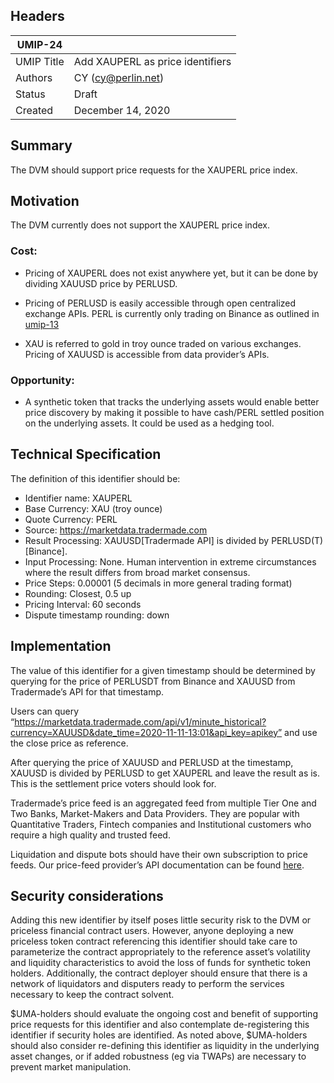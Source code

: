 ## Headers
| UMIP-24    |                                               |
|------------|-----------------------------------------------|
| UMIP Title | Add XAUPERL as price identifiers              |
| Authors    | CY (cy@perlin.net)                            |
| Status     | Draft                                         |
| Created    | December 14, 2020                             |

## Summary
The DVM should support price requests for the XAUPERL price index.

## Motivation
The DVM currently does not support the XAUPERL price index.

### Cost: 
* Pricing of XAUPERL does not exist anywhere yet, but it can be done by dividing XAUUSD price by PERLUSD.

* Pricing of PERLUSD is easily accessible through open centralized exchange APIs. PERL is currently only trading on Binance as outlined in [umip-13](./umip-13.md)

* XAU is referred to gold in troy ounce traded on various exchanges. Pricing of XAUUSD is accessible from data provider’s APIs.

### Opportunity: 

* A synthetic token that tracks the underlying assets would enable better price discovery by making it possible to have cash/PERL settled position on the underlying assets. It could be used as a hedging tool.

## Technical Specification
The definition of this identifier should be:
* Identifier name: XAUPERL
* Base Currency: XAU (troy ounce)
* Quote Currency: PERL
* Source: https://marketdata.tradermade.com
* Result Processing: XAUUSD[Tradermade API] is divided by PERLUSD(T)[Binance].
* Input Processing: None. Human intervention in extreme circumstances where the result differs from broad market consensus.
* Price Steps: 0.00001 (5 decimals in more general trading format)
* Rounding: Closest, 0.5 up
* Pricing Interval: 60 seconds
* Dispute timestamp rounding: down

## Implementation
The value of this identifier for a given timestamp should be determined by querying for the price of PERLUSDT from Binance and XAUUSD from Tradermade’s API for that timestamp.

Users can query “https://marketdata.tradermade.com/api/v1/minute_historical?currency=XAUUSD&date_time=2020-11-11-13:01&api_key=apikey” and use the close price as reference.

After querying the price of XAUUSD and PERLUSD at the timestamp, XAUUSD is divided by PERLUSD to get XAUPERL and leave the result as is. This is the settlement price voters should look for.

Tradermade’s price feed is an aggregated feed from multiple Tier One and Two Banks, Market-Makers and Data Providers. They are popular with Quantitative Traders, Fintech companies and Institutional customers who require a high quality and trusted feed.

Liquidation and dispute bots should have their own subscription to price feeds. Our price-feed provider’s API documentation can be found [here](https://marketdata.tradermade.com/documentation).

## Security considerations
Adding this new identifier by itself poses little security risk to the DVM or priceless financial contract users. However, anyone deploying a new priceless token contract referencing this identifier should take care to parameterize the contract appropriately to the reference asset’s volatility and liquidity characteristics to avoid the loss of funds for synthetic token holders. Additionally, the contract deployer should ensure that there is a network of liquidators and disputers ready to perform the services necessary to keep the contract solvent.

$UMA-holders should evaluate the ongoing cost and benefit of supporting price requests for this identifier and also contemplate de-registering this identifier if security holes are identified. As noted above, $UMA-holders should also consider re-defining this identifier as liquidity in the underlying asset changes, or if added robustness (eg via TWAPs) are necessary to prevent market manipulation.